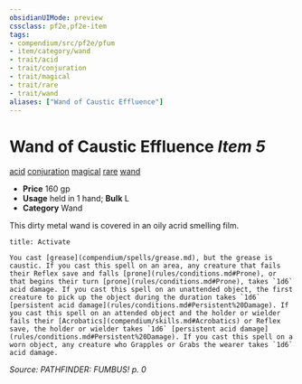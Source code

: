 ```yaml
---
obsidianUIMode: preview
cssclass: pf2e,pf2e-item
tags:
- compendium/src/pf2e/pfum
- item/category/wand
- trait/acid
- trait/conjuration
- trait/magical
- trait/rare
- trait/wand
aliases: ["Wand of Caustic Effluence"]
---
```

# Wand of Caustic Effluence *Item 5*  
[acid](rules/traits/acid.md)  [conjuration](rules/traits/conjuration.md)  [magical](rules/traits/magical.md)  [rare](rules/traits/rare.md)  [wand](rules/traits/wand.md)  

- **Price** 160 gp
- **Usage** held in 1 hand; **Bulk** L
- **Category** Wand

This dirty metal wand is covered in an oily acrid smelling film.

```ad-embed-ability
title: Activate

You cast [grease](compendium/spells/grease.md), but the grease is caustic. If you cast this spell on an area, any creature that fails their Reflex save and falls [prone](rules/conditions.md#Prone), or that begins their turn [prone](rules/conditions.md#Prone), takes `1d6` acid damage. If you cast this spell on an unattended object, the first creature to pick up the object during the duration takes `1d6` [persistent acid damage](rules/conditions.md#Persistent%20Damage). If you cast this spell on an attended object and the holder or wielder fails their [Acrobatics](compendium/skills.md#Acrobatics) or Reflex save, the holder or wielder takes `1d6` [persistent acid damage](rules/conditions.md#Persistent%20Damage). If you cast this spell on a worn object, any creature who Grapples or Grabs the wearer takes `1d6` acid damage.
```

*Source: PATHFINDER: FUMBUS! p. 0*